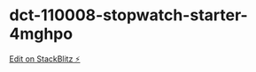# dct-110008-stopwatch-starter-4mghpo

[Edit on StackBlitz ⚡️](https://stackblitz.com/edit/dct-110008-stopwatch-starter-4mghpo)